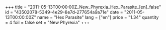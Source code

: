 +++
title = "2011-05-13T00:00:00Z_New_Phyrexia_Hex_Parasite_[en]_false"
id = "43502078-5349-4e29-8e7d-277654a9a71e"
date = "2011-05-13T00:00:00Z"
name = "Hex Parasite"
lang = ["en"]
price = "1.34"
quantity = 4
foil = false
set = "New Phyrexia"
+++
